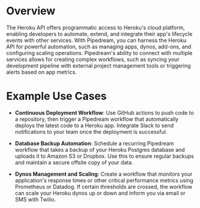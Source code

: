 # Overview

The Heroku API offers programmatic access to Heroku's cloud platform, enabling developers to automate, extend, and integrate their app's lifecycle events with other services. With Pipedream, you can harness the Heroku API for powerful automation, such as managing apps, dynos, add-ons, and configuring scaling operations. Pipedream's ability to connect with multiple services allows for creating complex workflows, such as syncing your development pipeline with external project management tools or triggering alerts based on app metrics.

# Example Use Cases

- **Continuous Deployment Workflow**: Use GitHub actions to push code to a repository, then trigger a Pipedream workflow that automatically deploys the latest code to a Heroku app. Integrate Slack to send notifications to your team once the deployment is successful.

- **Database Backup Automation**: Schedule a recurring Pipedream workflow that takes a backup of your Heroku Postgres database and uploads it to Amazon S3 or Dropbox. Use this to ensure regular backups and maintain a secure offsite copy of your data.

- **Dynos Management and Scaling**: Create a workflow that monitors your application's response times or other critical performance metrics using Prometheus or Datadog. If certain thresholds are crossed, the workflow can scale your Heroku dynos up or down and inform you via email or SMS with Twilio.
